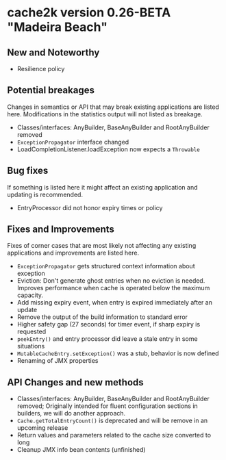 # cache2k version 0.26-BETA "Madeira Beach"

## New and Noteworthy

  * Resilience policy


## Potential breakages

Changes in semantics or API that may break existing applications are listed here. 
Modifications in the statistics output will not listed as breakage.

  * Classes/interfaces: AnyBuilder, BaseAnyBuilder and RootAnyBuilder removed
  * `ExceptionPropagator` interface changed
  * LoadCompletionListener.loadException now expects a `Throwable`

## Bug fixes

If something is listed here it might affect an existing application and updating is recommended.

  * EntryProcessor did not honor expiry times or policy

## Fixes and Improvements

Fixes of corner cases that are most likely not affecting any existing applications and improvements are listed here.

  * `ExceptionPropagator` gets structured context information about exception
  * Eviction: Don't generate ghost entries when no eviction is needed. Improves performance when cache is operated 
    below the maximum capacity.
  * Add missing expiry event, when entry is expired immediately after an update  
  * Remove the output of the build information to standard error
  * Higher safety gap (27 seconds) for timer event, if sharp expiry is requested
  * `peekEntry()` and entry processor did leave a stale entry in some situations
  * `MutableCacheEntry.setException()` was a stub, behavior is now defined
  * Renaming of JMX properties
 
## API Changes and new methods

  * Classes/interfaces: AnyBuilder, BaseAnyBuilder and RootAnyBuilder removed; Originally intended for fluent 
    configuration sections in builders, we will do another approach.
  * `Cache.getTotalEntryCount()` is deprecated and will be remove in an upcoming release
  * Return values and parameters related to the cache size converted to long
  * Cleanup JMX info bean contents (unfinished)
 
  
  
